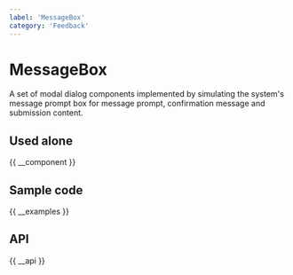 ```yaml
---
label: 'MessageBox'
category: 'Feedback'
---
```


# MessageBox

A set of modal dialog components implemented by simulating the system's message prompt box for message prompt, confirmation message and submission content.

## Used alone

{{ __component }}

## Sample code

{{ __examples }}

## API

{{ __api }}
